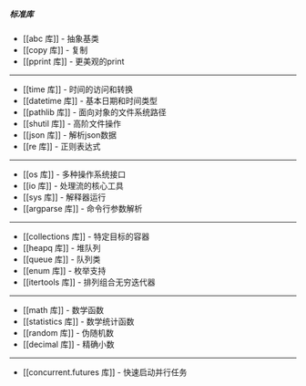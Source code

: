 ##### 标准库
- [[abc 库]] - 抽象基类
- [[copy 库]] - 复制
- [[pprint 库]] - 更美观的print
---
- [[time 库]] - 时间的访问和转换
- [[datetime 库]] - 基本日期和时间类型
- [[pathlib 库]] - 面向对象的文件系统路径
- [[shutil 库]] - 高阶文件操作
- [[json 库]] - 解析json数据
- [[re 库]] - 正则表达式
---
- [[os 库]] - 多种操作系统接口
- [[io 库]] - 处理流的核心工具
- [[sys 库]] - 解释器运行
- [[argparse 库]] - 命令行参数解析
---
- [[collections 库]] - 特定目标的容器
- [[heapq 库]] - 堆队列
- [[queue 库]] - 队列类
- [[enum 库]] - 枚举支持
- [[itertools 库]] - 排列组合无穷迭代器
---
- [[math 库]] - 数学函数
- [[statistics 库]] - 数学统计函数
- [[random 库]] - 伪随机数
- [[decimal 库]] - 精确小数
---
- [[concurrent.futures 库]] - 快速启动并行任务

